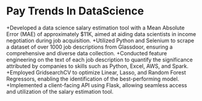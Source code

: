 # Pay Trends In DataScience
+Developed a data science salary estimation tool with a Mean Absolute Error (MAE) of approximately $11K, aimed at aiding data scientists in income negotiation during job acquisition.
+Utilized Python and Selenium to scrape a dataset of over 1000 job descriptions from Glassdoor, ensuring a comprehensive and diverse data collection.
+Conducted feature engineering on the text of each job description to quantify the significance attributed by companies to skills such as Python, Excel, AWS, and Spark.
+Employed GridsearchCV to optimize Linear, Lasso, and Random Forest Regressors, enabling the identification of the best-performing model.
+Implemented a client-facing API using Flask, allowing seamless access and utilization of the salary estimation tool.
